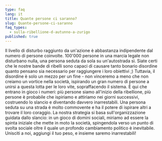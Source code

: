 ```yaml
---
type: faq
lang: it
title: Quante persone ci saranno?
slug: Quante-persone-ci-saranno
faq_types:
  - sulla-ribellione-d-autunno-a-zurigo
published: true
---
```

Il livello di disturbo raggiunto da un'azione è abbastanza indipendente dal numero di persone coinvolte. 100'000 persone in una marcia legale non disturbano nulla, una persona seduta da sola su un'autostrada sì. Siate certi che le nostre bande di ribelli sono capaci di causare tanto bonario disordine quanto pensano sia necessario per raggiungere i loro obiettivi ;) Tuttavia, il disordine è solo un mezzo per un fine - non vinceremo a meno che non creiamo un vortice nella società, ispirando un gran numero di persone a unirsi a questa lotta per le loro vite, sopraffacendo il sistema. È qui che entrano in gioco i numeri: più persone siamo all'inizio della ribellione, più persone è probabile che ispiriamo e attiriamo nei giorni successivi, costruendo lo slancio e diventando davvero inarrestabili. Una persona seduta su una strada è molto commovente e ha il potere di ispirare altri a trovare il loro coraggio. La nostra strategia si basa sull'organizzazione guidata dallo slancio: in un gioco di domini sociali, miriamo ad essere la spinta iniziale che mette in moto la società, spingendola verso un punto di svolta sociale oltre il quale un profondo cambiamento politico è inevitabile. Unisciti a noi, aggiungi il tuo peso, e insieme saremo inarrestabili!